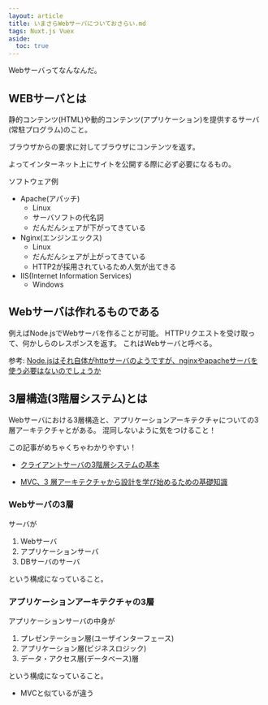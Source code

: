 ```yaml
---
layout: article
title: いまさらWebサーバについておさらい.md
tags: Nuxt.js Vuex
aside:
  toc: true
---
```


Webサーバってなんなんだ。

## WEBサーバとは

静的コンテンツ(HTML)や動的コンテンツ(アプリケーション)を提供するサーバ(常駐プログラム)のこと。

ブラウザからの要求に対してブラウザにコンテンツを返す。

よってインターネット上にサイトを公開する際に必ず必要になるもの。


ソフトウェア例
- Apache(アパッチ)
  - Linux
  - サーバソフトの代名詞
  - だんだんシェアが下がってきている
- Nginx(エンジンエックス)
  - Linux
  - だんだんシェアが上がってきている
  - HTTP2が採用されているため人気が出てきる
- IIS(Internet Information Services)
  - Windows


## Webサーバは作れるものである

例えばNode.jsでWebサーバを作ることが可能。
HTTPリクエストを受け取って、何かしらのレスポンスを返す。
これはWebサーバと呼べる。

参考:
[Node.jsはそれ自体がhttpサーバのようですが、nginxやapacheサーバを使う必要はないのでしょうか](https://jp.quora.com/Node-js%E3%81%AF%E3%81%9D%E3%82%8C%E8%87%AA%E4%BD%93%E3%81%8Chttp%E3%82%B5%E3%83%BC%E3%83%90%E3%81%AE%E3%82%88%E3%81%86%E3%81%A7%E3%81%99%E3%81%8C-nginx%E3%82%84apache%E3%82%B5%E3%83%BC%E3%83%90%E3%82%92%E4%BD%BF)


## 3層構造(3階層システム)とは


Webサーバにおける3層構造と、アプリケーションアーキテクチャについての3層アーキテクチャとがある。
混同しないように気をつけること！

この記事がめちゃくちゃわかりやすい！
- [クライアントサーバの3階層システムの基本](https://ponsuke-tarou.hatenablog.com/entry/2018/01/17/000123)

- [MVC、3 層アーキテクチャから設計を学び始めるための基礎知識](https://qiita.com/os1ma/items/7a229585ebdd8b7d86c2)

### Webサーバの3層

サーバが
1. Webサーバ
2. アプリケーションサーバ
3. DBサーバのサーバ

という構成になっていること。

### アプリケーションアーキテクチャの3層

アプリケーションサーバの中身が
1. プレゼンテーション層(ユーザインターフェース)
2. アプリケーション層(ビジネスロジック)
3. データ・アクセス層(データベース)層

という構成になっていること。

* MVCと似ているが違う
